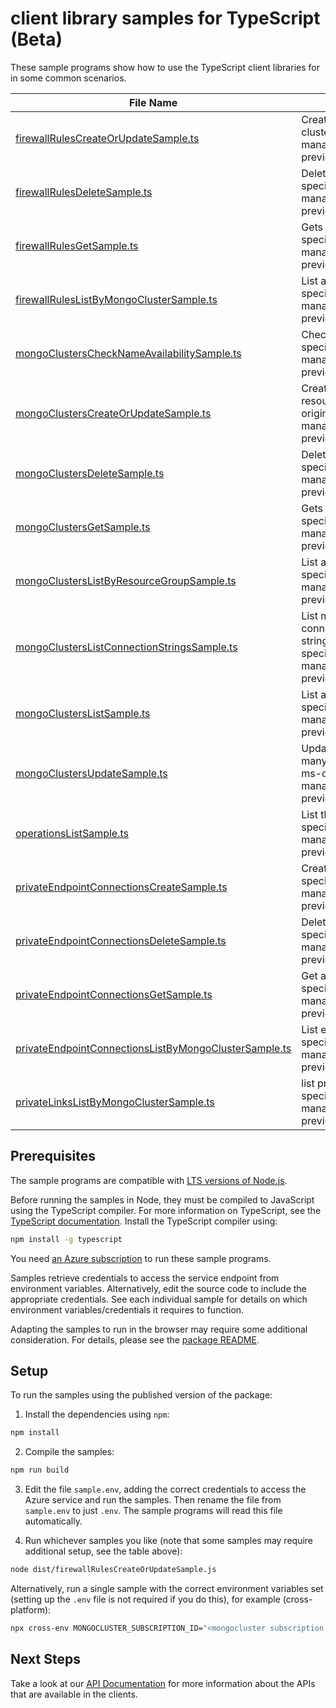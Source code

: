 # client library samples for TypeScript (Beta)

These sample programs show how to use the TypeScript client libraries for in some common scenarios.

| **File Name**                                                                                               | **Description**                                                                                                                                                                                                                                                                                                                         |
| ----------------------------------------------------------------------------------------------------------- | --------------------------------------------------------------------------------------------------------------------------------------------------------------------------------------------------------------------------------------------------------------------------------------------------------------------------------------- |
| [firewallRulesCreateOrUpdateSample.ts][firewallrulescreateorupdatesample]                                   | Creates a new firewall rule or updates an existing firewall rule on a mongo cluster. x-ms-original-file: specification/mongocluster/resource-manager/Microsoft.DocumentDB/preview/2024-03-01-preview/examples/MongoClusters_FirewallRuleCreate.json                                                                                     |
| [firewallRulesDeleteSample.ts][firewallrulesdeletesample]                                                   | Deletes a mongo cluster firewall rule. x-ms-original-file: specification/mongocluster/resource-manager/Microsoft.DocumentDB/preview/2024-03-01-preview/examples/MongoClusters_FirewallRuleDelete.json                                                                                                                                   |
| [firewallRulesGetSample.ts][firewallrulesgetsample]                                                         | Gets information about a mongo cluster firewall rule. x-ms-original-file: specification/mongocluster/resource-manager/Microsoft.DocumentDB/preview/2024-03-01-preview/examples/MongoClusters_FirewallRuleGet.json                                                                                                                       |
| [firewallRulesListByMongoClusterSample.ts][firewallruleslistbymongoclustersample]                           | List all the firewall rules in a given mongo cluster. x-ms-original-file: specification/mongocluster/resource-manager/Microsoft.DocumentDB/preview/2024-03-01-preview/examples/MongoClusters_FirewallRuleList.json                                                                                                                      |
| [mongoClustersCheckNameAvailabilitySample.ts][mongoclusterschecknameavailabilitysample]                     | Check if mongo cluster name is available for use. x-ms-original-file: specification/mongocluster/resource-manager/Microsoft.DocumentDB/preview/2024-03-01-preview/examples/MongoClusters_NameAvailability.json                                                                                                                          |
| [mongoClustersCreateOrUpdateSample.ts][mongoclusterscreateorupdatesample]                                   | Create or update a mongo cluster. Update overwrites all properties for the resource. To only modify some of the properties, use PATCH. x-ms-original-file: specification/mongocluster/resource-manager/Microsoft.DocumentDB/preview/2024-03-01-preview/examples/MongoClusters_CreatePITR.json                                           |
| [mongoClustersDeleteSample.ts][mongoclustersdeletesample]                                                   | Deletes a mongo cluster. x-ms-original-file: specification/mongocluster/resource-manager/Microsoft.DocumentDB/preview/2024-03-01-preview/examples/MongoClusters_Delete.json                                                                                                                                                             |
| [mongoClustersGetSample.ts][mongoclustersgetsample]                                                         | Gets information about a mongo cluster. x-ms-original-file: specification/mongocluster/resource-manager/Microsoft.DocumentDB/preview/2024-03-01-preview/examples/MongoClusters_Get.json                                                                                                                                                 |
| [mongoClustersListByResourceGroupSample.ts][mongoclusterslistbyresourcegroupsample]                         | List all the mongo clusters in a given resource group. x-ms-original-file: specification/mongocluster/resource-manager/Microsoft.DocumentDB/preview/2024-03-01-preview/examples/MongoClusters_ListByResourceGroup.json                                                                                                                  |
| [mongoClustersListConnectionStringsSample.ts][mongoclusterslistconnectionstringssample]                     | List mongo cluster connection strings. This includes the default connection string using SCRAM-SHA-256, as well as other connection strings supported by the cluster. x-ms-original-file: specification/mongocluster/resource-manager/Microsoft.DocumentDB/preview/2024-03-01-preview/examples/MongoClusters_ListConnectionStrings.json |
| [mongoClustersListSample.ts][mongoclusterslistsample]                                                       | List all the mongo clusters in a given subscription. x-ms-original-file: specification/mongocluster/resource-manager/Microsoft.DocumentDB/preview/2024-03-01-preview/examples/MongoClusters_List.json                                                                                                                                   |
| [mongoClustersUpdateSample.ts][mongoclustersupdatesample]                                                   | Updates an existing mongo cluster. The request body can contain one to many of the properties present in the normal mongo cluster definition. x-ms-original-file: specification/mongocluster/resource-manager/Microsoft.DocumentDB/preview/2024-03-01-preview/examples/MongoClusters_PatchPrivateNetworkAccess.json                     |
| [operationsListSample.ts][operationslistsample]                                                             | List the operations for the provider x-ms-original-file: specification/mongocluster/resource-manager/Microsoft.DocumentDB/preview/2024-03-01-preview/examples/Operations_List.json                                                                                                                                                      |
| [privateEndpointConnectionsCreateSample.ts][privateendpointconnectionscreatesample]                         | Create a Private endpoint connection x-ms-original-file: specification/mongocluster/resource-manager/Microsoft.DocumentDB/preview/2024-03-01-preview/examples/MongoClusters_PrivateEndpointConnectionPut.json                                                                                                                           |
| [privateEndpointConnectionsDeleteSample.ts][privateendpointconnectionsdeletesample]                         | Delete the private endpoint connection x-ms-original-file: specification/mongocluster/resource-manager/Microsoft.DocumentDB/preview/2024-03-01-preview/examples/MongoClusters_PrivateEndpointConnectionDelete.json                                                                                                                      |
| [privateEndpointConnectionsGetSample.ts][privateendpointconnectionsgetsample]                               | Get a specific private connection x-ms-original-file: specification/mongocluster/resource-manager/Microsoft.DocumentDB/preview/2024-03-01-preview/examples/MongoClusters_PrivateEndpointConnectionGet.json                                                                                                                              |
| [privateEndpointConnectionsListByMongoClusterSample.ts][privateendpointconnectionslistbymongoclustersample] | List existing private connections x-ms-original-file: specification/mongocluster/resource-manager/Microsoft.DocumentDB/preview/2024-03-01-preview/examples/MongoClusters_PrivateEndpointConnectionList.json                                                                                                                             |
| [privateLinksListByMongoClusterSample.ts][privatelinkslistbymongoclustersample]                             | list private links on the given resource x-ms-original-file: specification/mongocluster/resource-manager/Microsoft.DocumentDB/preview/2024-03-01-preview/examples/MongoClusters_PrivateLinkResourceList.json                                                                                                                            |

## Prerequisites

The sample programs are compatible with [LTS versions of Node.js](https://github.com/nodejs/release#release-schedule).

Before running the samples in Node, they must be compiled to JavaScript using the TypeScript compiler. For more information on TypeScript, see the [TypeScript documentation][typescript]. Install the TypeScript compiler using:

```bash
npm install -g typescript
```

You need [an Azure subscription][freesub] to run these sample programs.

Samples retrieve credentials to access the service endpoint from environment variables. Alternatively, edit the source code to include the appropriate credentials. See each individual sample for details on which environment variables/credentials it requires to function.

Adapting the samples to run in the browser may require some additional consideration. For details, please see the [package README][package].

## Setup

To run the samples using the published version of the package:

1. Install the dependencies using `npm`:

```bash
npm install
```

2. Compile the samples:

```bash
npm run build
```

3. Edit the file `sample.env`, adding the correct credentials to access the Azure service and run the samples. Then rename the file from `sample.env` to just `.env`. The sample programs will read this file automatically.

4. Run whichever samples you like (note that some samples may require additional setup, see the table above):

```bash
node dist/firewallRulesCreateOrUpdateSample.js
```

Alternatively, run a single sample with the correct environment variables set (setting up the `.env` file is not required if you do this), for example (cross-platform):

```bash
npx cross-env MONGOCLUSTER_SUBSCRIPTION_ID="<mongocluster subscription id>" MONGOCLUSTER_RESOURCE_GROUP="<mongocluster resource group>" node dist/firewallRulesCreateOrUpdateSample.js
```

## Next Steps

Take a look at our [API Documentation][apiref] for more information about the APIs that are available in the clients.

[firewallrulescreateorupdatesample]: https://github.com/Azure/azure-sdk-for-js/blob/main/sdk/mongocluster/arm-mongocluster/samples/v1-beta/typescript/src/firewallRulesCreateOrUpdateSample.ts
[firewallrulesdeletesample]: https://github.com/Azure/azure-sdk-for-js/blob/main/sdk/mongocluster/arm-mongocluster/samples/v1-beta/typescript/src/firewallRulesDeleteSample.ts
[firewallrulesgetsample]: https://github.com/Azure/azure-sdk-for-js/blob/main/sdk/mongocluster/arm-mongocluster/samples/v1-beta/typescript/src/firewallRulesGetSample.ts
[firewallruleslistbymongoclustersample]: https://github.com/Azure/azure-sdk-for-js/blob/main/sdk/mongocluster/arm-mongocluster/samples/v1-beta/typescript/src/firewallRulesListByMongoClusterSample.ts
[mongoclusterschecknameavailabilitysample]: https://github.com/Azure/azure-sdk-for-js/blob/main/sdk/mongocluster/arm-mongocluster/samples/v1-beta/typescript/src/mongoClustersCheckNameAvailabilitySample.ts
[mongoclusterscreateorupdatesample]: https://github.com/Azure/azure-sdk-for-js/blob/main/sdk/mongocluster/arm-mongocluster/samples/v1-beta/typescript/src/mongoClustersCreateOrUpdateSample.ts
[mongoclustersdeletesample]: https://github.com/Azure/azure-sdk-for-js/blob/main/sdk/mongocluster/arm-mongocluster/samples/v1-beta/typescript/src/mongoClustersDeleteSample.ts
[mongoclustersgetsample]: https://github.com/Azure/azure-sdk-for-js/blob/main/sdk/mongocluster/arm-mongocluster/samples/v1-beta/typescript/src/mongoClustersGetSample.ts
[mongoclusterslistbyresourcegroupsample]: https://github.com/Azure/azure-sdk-for-js/blob/main/sdk/mongocluster/arm-mongocluster/samples/v1-beta/typescript/src/mongoClustersListByResourceGroupSample.ts
[mongoclusterslistconnectionstringssample]: https://github.com/Azure/azure-sdk-for-js/blob/main/sdk/mongocluster/arm-mongocluster/samples/v1-beta/typescript/src/mongoClustersListConnectionStringsSample.ts
[mongoclusterslistsample]: https://github.com/Azure/azure-sdk-for-js/blob/main/sdk/mongocluster/arm-mongocluster/samples/v1-beta/typescript/src/mongoClustersListSample.ts
[mongoclustersupdatesample]: https://github.com/Azure/azure-sdk-for-js/blob/main/sdk/mongocluster/arm-mongocluster/samples/v1-beta/typescript/src/mongoClustersUpdateSample.ts
[operationslistsample]: https://github.com/Azure/azure-sdk-for-js/blob/main/sdk/mongocluster/arm-mongocluster/samples/v1-beta/typescript/src/operationsListSample.ts
[privateendpointconnectionscreatesample]: https://github.com/Azure/azure-sdk-for-js/blob/main/sdk/mongocluster/arm-mongocluster/samples/v1-beta/typescript/src/privateEndpointConnectionsCreateSample.ts
[privateendpointconnectionsdeletesample]: https://github.com/Azure/azure-sdk-for-js/blob/main/sdk/mongocluster/arm-mongocluster/samples/v1-beta/typescript/src/privateEndpointConnectionsDeleteSample.ts
[privateendpointconnectionsgetsample]: https://github.com/Azure/azure-sdk-for-js/blob/main/sdk/mongocluster/arm-mongocluster/samples/v1-beta/typescript/src/privateEndpointConnectionsGetSample.ts
[privateendpointconnectionslistbymongoclustersample]: https://github.com/Azure/azure-sdk-for-js/blob/main/sdk/mongocluster/arm-mongocluster/samples/v1-beta/typescript/src/privateEndpointConnectionsListByMongoClusterSample.ts
[privatelinkslistbymongoclustersample]: https://github.com/Azure/azure-sdk-for-js/blob/main/sdk/mongocluster/arm-mongocluster/samples/v1-beta/typescript/src/privateLinksListByMongoClusterSample.ts
[apiref]: https://docs.microsoft.com/javascript/api/@azure/arm-mongocluster?view=azure-node-preview
[freesub]: https://azure.microsoft.com/free/
[package]: https://github.com/Azure/azure-sdk-for-js/tree/main/sdk/mongocluster/arm-mongocluster/README.md
[typescript]: https://www.typescriptlang.org/docs/home.html
